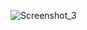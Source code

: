 ![Screenshot_3](https://user-images.githubusercontent.com/98339468/165849308-a5095690-046f-44c0-a8df-b27f2e203edf.jpg)
